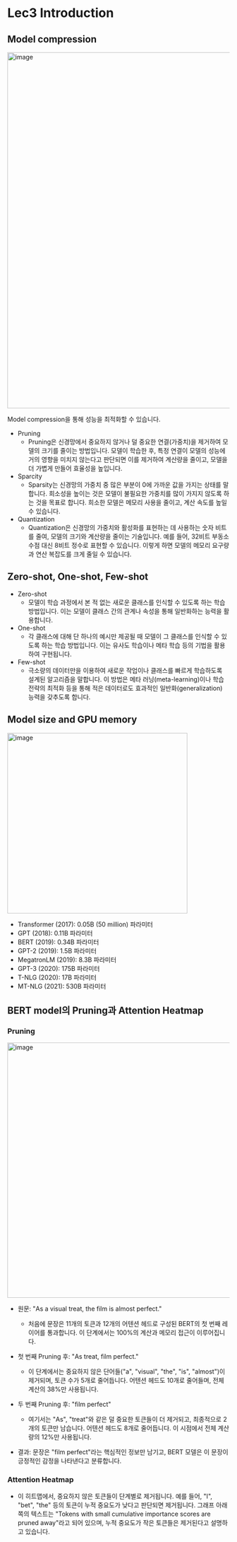 # Lec3 Introduction
## Model compression

<img width="805" alt="image" src="https://github.com/user-attachments/assets/20dd2e08-3e4a-4d79-bb73-5bdde8724b2d">

Model compression을 통해 성능을 최적화할 수 있습니다.
+ Pruning
  + Pruning은 신경망에서 중요하지 않거나 덜 중요한 연결(가중치)을 제거하여 모델의 크기를 줄이는 방법입니다. 모델이 학습한 후, 특정 연결이 모델의 성능에 거의 영향을 미치지 않는다고 판단되면 이를 제거하여 계산량을 줄이고, 모델을 더 가볍게 만들어 효율성을 높입니다. 
+ Sparcity
  + Sparsity는 신경망의 가중치 중 많은 부분이 0에 가까운 값을 가지는 상태를 말합니다. 희소성을 높이는 것은 모델이 불필요한 가중치를 많이 가지지 않도록 하는 것을 목표로 합니다. 희소한 모델은 메모리 사용을 줄이고, 계산 속도를 높일 수 있습니다.
+ Quantization
  + Quantization은 신경망의 가중치와 활성화를 표현하는 데 사용하는 숫자 비트를 줄여, 모델의 크기와 계산량을 줄이는 기술입니다. 예를 들어, 32비트 부동소수점 대신 8비트 정수로 표현할 수 있습니다. 이렇게 하면 모델의 메모리 요구량과 연산 복잡도를 크게 줄일 수 있습니다.

## Zero-shot, One-shot, Few-shot
+ Zero-shot
  + 모델이 학습 과정에서 본 적 없는 새로운 클래스를 인식할 수 있도록 하는 학습 방법입니다. 이는 모델이 클래스 간의 관계나 속성을 통해 일반화하는 능력을 활용합니다.
+ One-shot
  + 각 클래스에 대해 단 하나의 예시만 제공될 때 모델이 그 클래스를 인식할 수 있도록 하는 학습 방법입니다. 이는 유사도 학습이나 메타 학습 등의 기법을 활용하여 구현됩니다.
+ Few-shot
  + 극소량의 데이터만을 이용하여 새로운 작업이나 클래스를 빠르게 학습하도록 설계된 알고리즘을 말합니다. 이 방법은 메타 러닝(meta-learning)이나 학습 전략의 최적화 등을 통해 적은 데이터로도 효과적인 일반화(generalization) 능력을 갖추도록 합니다.
 
## Model size and GPU memory

<img width="408" alt="image" src="https://github.com/user-attachments/assets/1b006082-5b25-4fc3-a94c-5938c5ca610c">

+ Transformer (2017): 0.05B (50 million) 파라미터
+ GPT (2018): 0.11B 파라미터
+ BERT (2019): 0.34B 파라미터
+ GPT-2 (2019): 1.5B 파라미터
+ MegatronLM (2019): 8.3B 파라미터
+ GPT-3 (2020): 175B 파라미터
+ T-NLG (2020): 17B 파라미터
+ MT-NLG (2021): 530B 파라미터

## BERT model의 Pruning과 Attention Heatmap
### Pruning

<img width="577" alt="image" src="https://github.com/user-attachments/assets/01eb9f30-8a51-4224-b5cb-bb40e5843629">

+ 원문: "As a visual treat, the film is almost perfect."

  + 처음에 문장은 11개의 토큰과 12개의 어텐션 헤드로 구성된 BERT의 첫 번째 레이어를 통과합니다. 이 단계에서는 100%의 계산과 메모리 접근이 이루어집니다.
  
+ 첫 번째 Pruning 후: "As treat, film perfect."

  + 이 단계에서는 중요하지 않은 단어들("a", "visual", "the", "is", "almost")이 제거되며, 토큰 수가 5개로 줄어듭니다. 어텐션 헤드도 10개로 줄어들며, 전체 계산의 38%만 사용됩니다.
  
+ 두 번째 Pruning 후: "film perfect"

  + 여기서는 "As", "treat"와 같은 덜 중요한 토큰들이 더 제거되고, 최종적으로 2개의 토큰만 남습니다. 어텐션 헤드도 8개로 줄어듭니다. 이 시점에서 전체 계산량의 12%만 사용됩니다.
  
+ 결과: 문장은 "film perfect"라는 핵심적인 정보만 남기고, BERT 모델은 이 문장이 긍정적인 감정을 나타낸다고 분류합니다.

### Attention Heatmap

+ 이 히트맵에서, 중요하지 않은 토큰들이 단계별로 제거됩니다. 예를 들어, "I", "bet", "the" 등의 토큰이 누적 중요도가 낮다고 판단되면 제거됩니다. 그래프 아래쪽의 텍스트는 "Tokens with small cumulative importance scores are pruned away"라고 되어 있으며, 누적 중요도가 작은 토큰들은 제거된다고 설명하고 있습니다.

